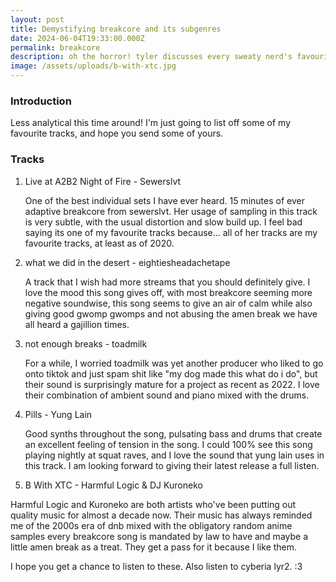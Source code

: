 ```yaml
---
layout: post
title: Demystifying breakcore and its subgenres
date: 2024-06-04T19:33:00.000Z
permalink: breakcore
description: oh the horror! tyler discusses every sweaty nerd's favourite genre.
image: /assets/uploads/b-with-xtc.jpg
---
```

### Introduction

Less analytical this time around! I'm just going to list off some of my favourite tracks, and hope you send some of yours.

### Tracks

1. Live at A2B2 Night of Fire - Sewerslvt

   One of the best individual sets I have ever heard. 15 minutes of ever adaptive breakcore from sewerslvt. Her usage of sampling in this track is very subtle, with the usual distortion and slow build up. I feel bad saying its one of my favourite tracks because... all of her tracks are my favourite tracks, at least as of 2020.
2. what we did in the desert - eightiesheadachetape

   A track that I wish had more streams that you should definitely give. I love the mood this song gives off, with most breakcore seeming more negative soundwise, this song seems to give an air of calm while also giving good gwomp gwomps and not abusing the amen break we have all heard a gajillion times.
3. not enough breaks - toadmilk

   For a while, I worried toadmilk was yet another producer who liked to go onto tiktok and just spam shit like "my dog made this what do i do", but their sound is surprisingly mature for a project as recent as 2022. I love their combination of ambient sound and piano mixed with the drums.
4. Pills - Yung Lain

   Good synths throughout the song, pulsating bass and drums that create an excellent feeling of tension in the song. I could 100% see this song playing nightly at squat raves, and I love the sound that yung lain uses in this track. I am looking forward to giving their latest release a full listen.
5.  B With XTC - Harmful Logic & DJ Kuroneko

   Harmful Logic and Kuroneko are both artists who've been putting out quality music for almost a decade now. Their music has always reminded me of the 2000s era of dnb mixed with the obligatory random anime samples every breakcore song is mandated by law to have and maybe a little amen break as a treat. They get a pass for it because I like them.



I hope you get a chance to listen to these. Also listen to cyberia lyr2. :3

